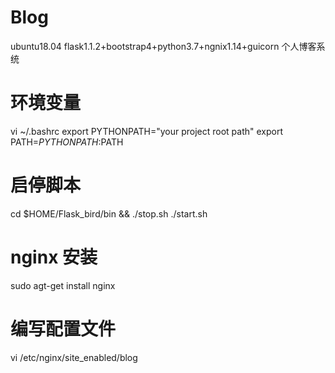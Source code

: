 # Blog
ubuntu18.04 
flask1.1.2+bootstrap4+python3.7+ngnix1.14+guicorn 个人博客系统

# 环境变量
vi ~/.bashrc
export PYTHONPATH="your project root path"
export PATH=$PYTHONPATH:$PATH

# 启停脚本
cd $HOME/Flask_bird/bin && ./stop.sh ./start.sh

# nginx 安装
sudo agt-get install nginx
# 编写配置文件
vi /etc/nginx/site_enabled/blog

